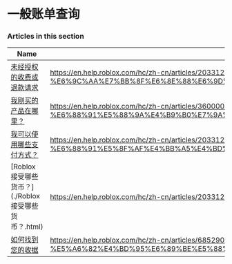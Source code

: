 # 一般账单查询  
### Articles in this section
Name|URL
-|-
[未经授权的收费或退款请求](./未经授权的收费或退款请求.html) |https://en.help.roblox.com/hc/zh-cn/articles/203312650-%E6%9C%AA%E7%BB%8F%E6%8E%88%E6%9D%83%E7%9A%84%E6%94%B6%E8%B4%B9%E6%88%96%E9%80%80%E6%AC%BE%E8%AF%B7%E6%B1%82
[我刚买的产品在哪里？](./我刚买的产品在哪里？.html) |https://en.help.roblox.com/hc/zh-cn/articles/360000230723-%E6%88%91%E5%88%9A%E4%B9%B0%E7%9A%84%E4%BA%A7%E5%93%81%E5%9C%A8%E5%93%AA%E9%87%8C-
[我可以使用哪些支付方式？](./我可以使用哪些支付方式？.html) |https://en.help.roblox.com/hc/zh-cn/articles/203312580-%E6%88%91%E5%8F%AF%E4%BB%A5%E4%BD%BF%E7%94%A8%E5%93%AA%E4%BA%9B%E6%94%AF%E4%BB%98%E6%96%B9%E5%BC%8F-
[Roblox 接受哪些货币？](./Roblox 接受哪些货币？.html) |https://en.help.roblox.com/hc/zh-cn/articles/203312600-Roblox-%E6%8E%A5%E5%8F%97%E5%93%AA%E4%BA%9B%E8%B4%A7%E5%B8%81-
[如何找到您的收据](./如何找到您的收据.html) |https://en.help.roblox.com/hc/zh-cn/articles/6852905161876-%E5%A6%82%E4%BD%95%E6%89%BE%E5%88%B0%E6%82%A8%E7%9A%84%E6%94%B6%E6%8D%AE